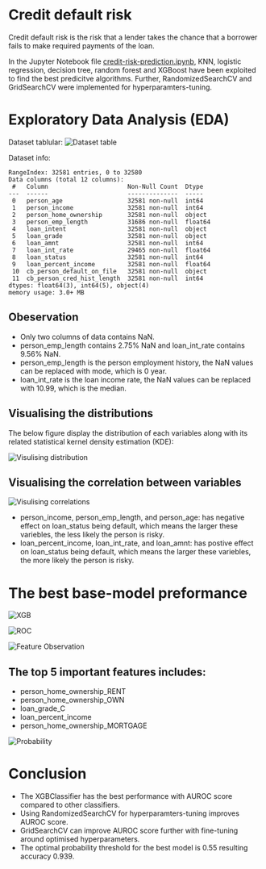 # Credit default risk
Credit default risk is the risk that a lender takes the chance that a borrower fails to make required payments of the loan.

In the Jupyter Notebook file [credit-risk-prediction.ipynb](https://github.com/alilajevardi/Risk-Modelling/blob/main/credit-risk-prediction.ipynb), KNN, logistic regression, decision tree, random forest and XGBoost have been exploited to find the best predicitve algorithms. Further, RandomizedSearchCV and GridSearchCV were implemented for hyperparamters-tuning.

# Exploratory Data Analysis (EDA)
Dataset tablular:
![Dataset table](https://github.com/alilajevardi/Risk-Modelling/blob/main/artifacts/01_tabular.png)

Dataset info:
``` text
RangeIndex: 32581 entries, 0 to 32580
Data columns (total 12 columns):
 #   Column                      Non-Null Count  Dtype  
---  ------                      --------------  -----  
 0   person_age                  32581 non-null  int64  
 1   person_income               32581 non-null  int64  
 2   person_home_ownership       32581 non-null  object 
 3   person_emp_length           31686 non-null  float64
 4   loan_intent                 32581 non-null  object 
 5   loan_grade                  32581 non-null  object 
 6   loan_amnt                   32581 non-null  int64  
 7   loan_int_rate               29465 non-null  float64
 8   loan_status                 32581 non-null  int64  
 9   loan_percent_income         32581 non-null  float64
 10  cb_person_default_on_file   32581 non-null  object 
 11  cb_person_cred_hist_length  32581 non-null  int64  
dtypes: float64(3), int64(5), object(4)
memory usage: 3.0+ MB
```

## Obeservation
- Only two columns of data contains NaN.
- person_emp_length contains 2.75% NaN and loan_int_rate contains 9.56% NaN.
- person_emp_length is the person employment history, the NaN values can be replaced with mode, which is 0 year.
- loan_int_rate is the loan income rate, the NaN values can be replaced with 10.99, which is the median.

## Visualising the distributions
The below figure display the distribution of each variables along with its related statistical kernel density estimation (KDE):

![Visulising distribution](https://github.com/alilajevardi/Risk-Modelling/blob/main/artifacts/02_KDE.png)


## Visualising the correlation between variables

![Visulising correlations](https://github.com/alilajevardi/Risk-Modelling/blob/main/artifacts/04_loan_status_corr.png)

- person_income, person_emp_length, and person_age: has negative effect on loan_status being default, which means the larger these variebles, the less likely the person is risky.
- loan_percent_income, loan_int_rate, and loan_amnt: has postive effect on loan_status being default, which means the larger these variebles, the more likely the person is risky.



# The best base-model preformance

![XGB](https://github.com/alilajevardi/Risk-Modelling/blob/main/artifacts/10_XGB.png)

![ROC](https://github.com/alilajevardi/Risk-Modelling/blob/main/artifacts/11_ROC.png)

![Feature](https://github.com/alilajevardi/Risk-Modelling/blob/main/artifacts/12_FeatureImportance.png)
Observation

## The top 5 important features includes:
- person_home_ownership_RENT
- person_home_ownership_OWN
- loan_grade_C
- loan_percent_income
- person_home_ownership_MORTGAGE

![Probability](https://github.com/alilajevardi/Risk-Modelling/blob/main/artifacts/13_ProbabThreshold.png)

# Conclusion
- The XGBClassifier has the best performance with AUROC score compared to other classifiers.
- Using RandomizedSearchCV for hyperparamters-tuning improves AUROC score.
- GridSearchCV can improve AUROC score further with fine-tuning around optimised hyperparameters.
- The optimal probability threshold for the best model is 0.55 resulting accuracy 0.939.
